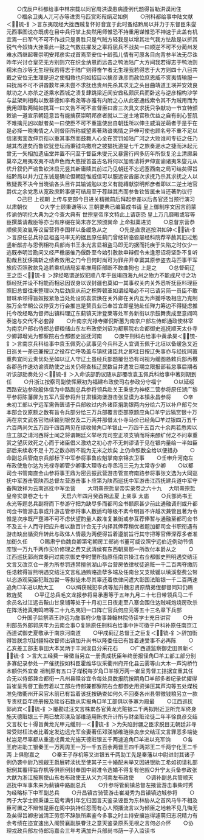 <!-- { "loadSidebar": true } -->
　　○戊辰户科都给事中林宗载以同官周洪谟患病遵例代题得旨勒洪谟闲住
　　○福余卫夷人兀可赤等进贡马匹赏彩叚绢疋如例
　　○刑科都给事中陆文献＜锍-釒＞言东夷既经大挫西贼复怀好音宜于此时蚤结黔局以并力于东督臣朱燮元西事图说亦既虏在目中兵行掌上矣然用师惟恐不持重用谋惟恐不神速于此盖有机宜焉一曰军气不可不作战只是勇胜只是气贼方轻我是以增其壮气我方怯敌是以折其锐气今奴锋大挫乘此一鼓之气数兹擢发之辜将屈兵不战矣一曰顺逆不可不分蔺州发难水西继起奢崇明安邦彦实戎首焉至安位十龄孤儿情有可原各目向背参半法无尽诛昨年兴讨仓皇茫无方别则穴在织金纳恩而远击之鸭池陆广大方间我若得志于鸭池则糯米白沙等无生理我若得志于陆广则得奋乍者无生理我若得志于大方则四十八目共戴之安位无生理是迫之使相救也何如招目以擒彦诛彦而赦位庶恩威不贷夷情输服一曰抚局不可不讲酋数年来未尝不求抚也贵州先杀其求无之头目曲靖道王瑛并安效良献功之人亦杀之遂乘水西城之溃复肆跳梁近闻安酋私颇厌兵而卧这与逆彦相构沙学与盆架剌相构以致慕德如李希尧等亦雅有内附之心从此密通线索令其不为贼用而为我用即取两贼如携耳一曰文告不可不宣督臣曰酋三次具文求抚只争献功一节宜特颁敕谕一道宣示朝廷意旨有能擒获崇明邦彦者就以二逆土地官秩优益之自有剖心誓肌不难擒元凶以献者矣一曰使臣不可不重遣使出自朝廷所以伸主威消逆萌者于是乎在是必择一晓夷情之人则督臣所称威望素著熟谙夷情之尹伸可使也顾名号不重不足以信诸夷宜改伸京衔以重其事然而鼓舞人心全在赏罚如陆广河之大败谁司专征之任乃越其杰逮矣而鲁钦犹登坛而秉钺乌撒府之披猖抚道提七千之旅奏淝水之捷而沐起元曾无一矢相加遗庙堂并置不问至于督臣朱燮元又暴露行间多历年所恢复沦土清廓枭巢卒之用夷攻夷不动声色而大憝授首虽古名将何以加焉请将尹伸宣谕诸夷朱燮元从优升叙仍严谕鲁钦沐启元竖其新庸赎其前过乃见朝廷不忘远塞西南之局可结矣得旨结黔局以并力辽东诚是确论但朝廷惟威信可以服远安酋屡次求抚乃杀其求抚之人以致疑畏不决今当晓谕各头目许其输诚勉以忠义有能縳献崇明邦彦者即以二逆土地官爵优之余党悉从宽政庶黔事便可结局至于荐越其杰而参鲁钦皆属未当还著酌议行
　　○己巳  上视朝  上传与吏部今日进关精微前后拜起参差以后各官还当预行演习以肃朝仪
　　○大学士顾秉谦等以  三朝要典已编纂成书请  皇上御制序文因言前蒙传谕仿明伦大典为之今查大典有  世宗皇帝序文特此上请窃恐  皇上万几靡暇或容等臣撰藁请裁臣等亦当有序缀在简末亦乞预颁巽命  上命拟藁进览
　　○总督京营恭顺侯吴汝胤等议留营将李国祥以备缓急从之
　　○先是直隶巡按洪如钟＜锍-釒＞言原任总兵孙显祖盗马审无的据且原任蓟门曾经斩骆酋屡经科院荐举赦其旧过勉竖新猷亦与恩例相符兵部尚书王永光言显祖盗马即无的据而托疾于失陷之时仅少一逃既奉明旨勘问又经严檄屡催乃偃卧至今始引赦款申辩假令未逢恩诏将坚卧不复听勘哉且犹侈擒斩之绩希效用之门今日何时尚可为罪弁开幸窦其原参盗去马匹事干军旅应否照赦款免追若乘机结局妄希推用臣部断不敢曲狥也  上是之
　　○总督蓟辽王之臣＜锍-釒＞辞经略谓逆奴犯顺八年于兹竭四海九州之物力不能成尺寸之功繇经抚并设不相能而相忌因误身以误封疆也莫如一其事权关内关外悉听抚臣料理臣照旧总督往来整理以为后劲庶从前之积弊顿革如谓经略必不可已请另简一员臣不敢冒昧承领得旨奴报紧急当处处设防袁崇焕在关外卿在关内互为声援呼吸相应乃克制胜万全举朝公议停妥方行会推岂是赘员业已奉旨宜即星驰赴任殚力筹边不得疑虑推托今改经略为督师出镇料理辽东蓟镇天津登莱等处军务新衔以示鼓舞责成至意阎鸣泰速与交代不必套辞
　　○升南京光禄寺卿倪斯蕙为南京户部左侍郎通政使林宰为南京户部右侍郎总督粮储山东左布政使刘诏为都察院右佥都御史巡抚顺天太仆寺少卿郭增光为都察院右佥都御史巡抚河南
　　○庚午刑科右给事中黄承昊＜锍-釒＞言南京兵科给事中袁玉佩究心武事见今兵科乏人宜调玉佩于北垣以备缓急又近日巡关一差已兼按辽之役存亡呼吸盖与镇抚诸臣共之即往日按辽失事亦与经抚同寘重典宜同云贵优处至如以辽人守辽土虽经兵部题覆但恐有司视为缓图恳敕兵部再檄各郡邑作速劝谕资助使之出关仍将查核辽民数目并遣发日期立限报部若怠事后期者听该部劾奏处分＜锍-釒＞入命该部酌议随从部覆改袁玉佩兵科给事中著刻期到任
　　○升浙江按察司副使恽厥初为福建布政使司右参政分守福宁
　　○以延绥西路安边参政殷体信为中路副总兵参将领兵赴关王秉忠为神枢二营参将原任湖广黎平参将陈藩屏为五军八营参将升甘肃镇海堡游击张显谟为本镇永昌参将
　　○辛未初工部以宁远军需告匮请于兵部收过内外诸臣捐助银两内分给六万以补户部亏欠本部会议原额之数有旨令兵部分给三万兵部覆言臣部原题应角□羊宁远犒赏银十万两在京文武各官陆续输到银仅及二万两并那借太仆寺马价已经角□羊过银四万五千六百两尚欠五万四千四百两见在续收候角□羊银止一万四千五百六十余两若悉索以应工部之请河西将士闻之将谓朝廷义举尽充司空正项支销而将来醪纩付之不问辜重赏之望灰效死之心而于诸臣倡义激劝之初心亦不无剌谬请于见在银内量给一半如臣部后来续收不足十万之数亦断不能为无米之炊矣  上仍命照数全给以便措办
　　○命副总兵管南京兵部标下中军参将事鲁应魁掌南京锦衣卫事
　　○壬申升河南左布政使詹尔达为光禄寺卿管少卿事大理寺右寺丞冯三元为太常寺少卿
　　○以都司佥书管南直金山参将事王鼎为密云振武营游击管宣府南路参将事张文选为大同巡抚中军游击管陕西总督左营游击事卜应第为陕西巡抚中军游击江西抚建兵道中军守备陶致祥为云南巡抚中军坐营
　　大明熹宗悊皇帝实录卷之六十九
　大明熹宗悊皇帝实录卷之七十
　　天启六年四月癸酉朔孟夏  上亲享  太庙
　　○兵部尚书王永光等题总兵副将而下参游守把为缺尽多而都司佥书额原甚少前此通融调剂或升都司佥书管游击事或升游击管参将事人数适均等级不紊今明旨不许越次兼管且著为令惟是次序既严壅滞不可不虑伏望酌量人数准复兼衘或参互荐俸暂与通融至都司佥书不及五十人而守把应升者以数百计合无于内择其俸荐稍优者题加都司佥书职衔遇有游击缺出循资升转此与政体人情最为两便得旨着遵前旨行其守把等官俸深荐多者准加衘久任
　　○赐肃宁伯魏良卿第宅朝房工部尚书董可威议照宁远伯近例动节慎库银一万九千两作买价修理之费又武清侯有东西朝房那一所改付本爵从之
　　○江西巡抚郭尚宾奏问过南京御史李时謦所劾原任南京操江右佥都御史熊明遇交结汪文言又改京仓一差为所参罚违禁擅创湖山亭台营房依律杖徒追赃一千二百两夺缴历任诰敕得旨熊明遇交结汪文言私通贿赂造孽多端及任南台又支赎锾以填溪壑费公帑以恣游观宪臣犯赃加尝一等拟徒未尽其辜还着依律问遣大彰国法赃银一千二百两速追角□羊进以助大工
　　○以缉获贼犯李贞等加升魏忠贤原荫弟侄都督同知仍赐敕旌奖
　　○平辽总兵毛文龙报参将易承惠等于五年九月二十七日带领兵马二千余员名过江远击鞍山甘泉铺等处于十月初三日夜走至八寨会围住达贼喊炮烧房砍杀在阵活抢真夷鸣啼等二十九名夷妇一口阵亡官兵何应元等五十三名章下兵部
　　○升国子监祭酒王祚远为詹事府少詹事兼翰林院侍读学士充日讲官
　　○升刑部员外郎郭庆年为云南佥事○复除原任刑科右给事中许可徵于户科补原任南京江西道试御史夏敬承于南京河南道
　　○甲戌蓟辽总督王之臣复＜锍-釒＞辞加衘得旨朕念切封疆特改督师出镇加升尚书以隆委任已有旨着速受事不必再陈
　　○乙亥差工部主事田大本吴炳于丰润浚县分采花石
　　○广西道监察御史田景新＜锍-釒＞言大工经费一带徵当另立一册责成抚臣年终册报径角□羊工部工部分别多寡纪录参处一严催抚按如科臣霍维华议采衢州府开化县云雾等山大木一芦沟桥竹木额供外宜查  祖制原有五口子煤税每岁角□羊银万两一崔呈秀督工拮据宜重其任合无以侍郎兼佥都衔一凡州县赎谷宜令每处具数报院按期角□羊部多者纪录优擢得旨崔呈秀督工勤劳着以工部左侍郎兼都察院右佥都御史用资弹压其芦沟等五处煤税准免徵衢州开采官木前已有旨着该抚按确查如何久不回奏各州县带徵钱粮另立一款专责抚臣年终册报及赎谷石数从实报角□羊工部俱以多寡为殿最
　　○江西巡抚郭尚宾＜锍-釒＞覆勘过汪文言株累各官黄龙光赃银二千两拟附近卫所充军终身施天德赃银三千两已故邓渼及邹维琏用贿求升计所与财坐赃论徒二年半徐良彦交结文言杖七十得旨黄龙光甲元缓刑一＜锍-釒＞为失陷封疆之臣求脱目无朝廷非寻常受财枉法者比着定发边远充军佥妻著伍邓渼邹维琏徐良彦交结汪文言罪恶多端徒杖岂足尽辜都从重遣戍黄龙光施天德赃银五千两速追角□羊进以充军饷
　　○各王府进助工银秦王一万两周王一万一千五百余两晋王四千两郑王二千两宁化王二千两  上俱慰嘉之
　　○秦王子存机等又进银五千两助工先是秦藩以中尉进封其诸子例仍袭中尉乃觊觎王爵展转渎扰至使其子三十婚配未举又因进银助工希如初请礼部据例其覆得旨存机等俱照例封奉国中尉准令选婚不得复有他觊○升宁太兵备参政张大猷为浙江按察使山东右布政使王从义为河南左布政使
　　○调补副总兵管顺天巡抚中军事朱来为蓟镇中路副总兵
　　○升参将管蓟镇总督左掖营游击事柴时秀为经略标下中军副总兵
　　○升昌镇古骑营游击崔凝秀为昌镇镇边城参将
　　○丙子大学士顾秉谦三载考满引年乞归因言天鉴录诬臣为东林胁从之首风马牛不相及臣可置之不辩惟是臣在阁中执持任怨而有心人预播流言以为倾臣之地若不见几悔无及矣得旨卿忠诚清正劳怨不辞朕所素鉴今多事之时主持安攘岂得遽萌归志况精力有余考绩在迩宜速出入阁赞襄副朕眷注之意天鉴录原系无根之言何必介怀
　　○协理戎政兵部左侍郎冯嘉会三年考满加升兵部尚书荫一子入监读书
